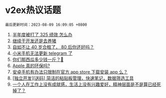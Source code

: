 # v2ex热议话题

`最后更新时间：2023-08-09 16:09:05 +0800`

1. [半年度被打了 325 绩效,怎么办](https://www.v2ex.com/t/963630)
1. [继续干开发还是去养猪](https://www.v2ex.com/t/963463)
1. [自如不让 40 岁合租了， 80 后你还好吗？](https://www.v2ex.com/t/963599)
1. [小米手机无法更新 telegram 了](https://www.v2ex.com/t/963610)
1. [你们那西瓜多少钱一斤？🍉](https://www.v2ex.com/t/963433)
1. [Apple 真的环保吗?](https://www.v2ex.com/t/963600)
1. [安卓手机有办法只限制在官方 app store 下载安装 app 么？](https://www.v2ex.com/t/963499)
1. [[独立开发][送码] 简洁的粘贴板管理，快速笔记，数据筛选工具](https://www.v2ex.com/t/963587)
1. [一个人在工作上没有成就感，生活上没有兴趣爱好，精神层面是不是算已经死掉了？](https://www.v2ex.com/t/963633)

